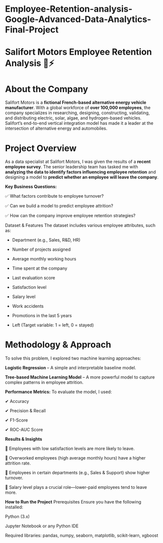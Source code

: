 # Employee-Retention-analysis-Google-Advanced-Data-Analytics-Final-Project

# Salifort Motors Employee Retention Analysis 🚗⚡

# About the Company
Salifort Motors is a **fictional French-based alternative energy vehicle manufacturer**. With a global workforce of **over 100,000 employees**, the company specializes in researching, designing, constructing, validating, and distributing electric, solar, algae, and hydrogen-based vehicles. Salifort’s end-to-end vertical integration model has made it a leader at the intersection of alternative energy and automobiles.

# Project Overview
As a data specialist at Salifort Motors, I was given the results of a **recent employee survey**. The senior leadership team has tasked me with **analyzing the data to identify factors influencing employee retention** and designing a model to **predict whether an employee will leave the company**.

**Key Business Questions:**

✅ What factors contribute to employee turnover?  

✅ Can we build a model to predict employee attrition?

✅ How can the company improve employee retention strategies?


Dataset & Features
The dataset includes various employee attributes, such as:

* Department (e.g., Sales, R&D, HR)

* Number of projects assigned

* Average monthly working hours

* Time spent at the company

* Last evaluation score

* Satisfaction level

* Salary level

* Work accidents

* Promotions in the last 5 years

* Left (Target variable: 1 = left, 0 = stayed)

# Methodology & Approach
To solve this problem, I explored two machine learning approaches:

**Logistic Regression** – A simple and interpretable baseline model.

**Tree-based Machine Learning Model** – A more powerful model to capture complex patterns in employee attrition.

**Performance Metrics:**
To evaluate the model, I used:

✔ Accuracy

✔ Precision & Recall

✔ F1-Score

✔ ROC-AUC Score


**Results & Insights**

🔹 Employees with low satisfaction levels are more likely to leave.

🔹 Overworked employees (high average monthly hours) have a higher attrition rate.

🔹 Employees in certain departments (e.g., Sales & Support) show higher turnover.

🔹 Salary level plays a crucial role—lower-paid employees tend to leave more.

**How to Run the Project**
Prerequisites
Ensure you have the following installed:

Python (3.x)

Jupyter Notebook or any Python IDE

Required libraries: pandas, numpy, seaborn, matplotlib, scikit-learn, xgboost
